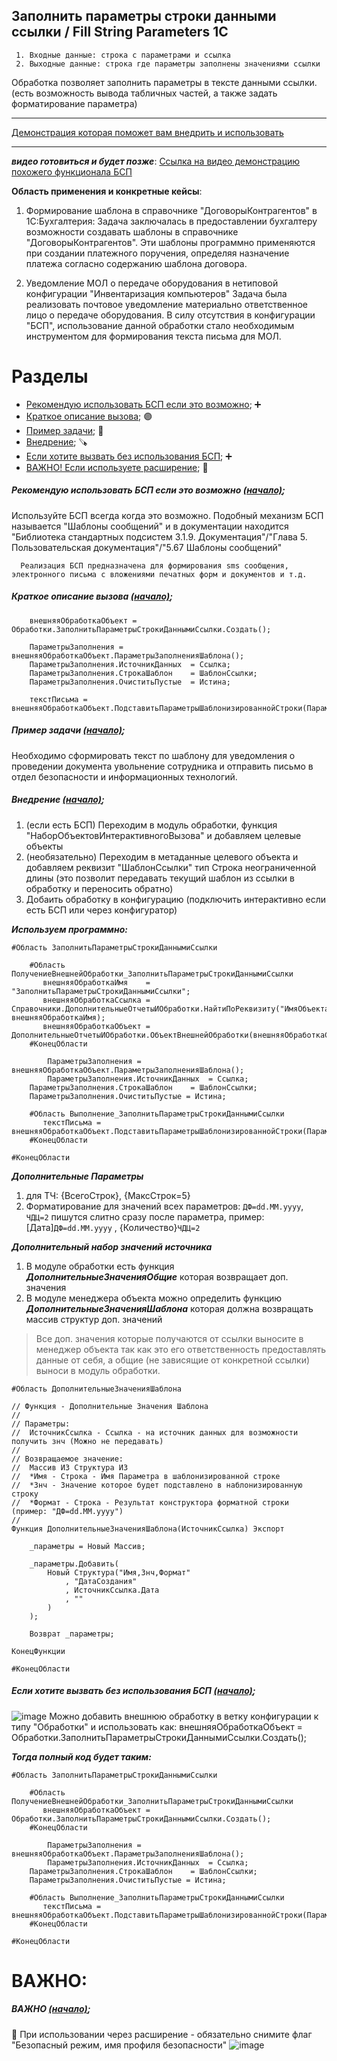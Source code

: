 ##### <a name="pageup"></a>

## Заполнить параметры строки данными ссылки / Fill String Parameters 1C
   
     1. Входные данные: строка с параметрами и ссылка
     2. Выходные данные: строка где параметры заполнены значениями ссылки

Обработка позволяет заполнить параметры в тексте данными ссылки. 
(есть возможность вывода табличных частей, а также задать форматирование параметра)

---
[Демонстрация которая поможет вам внедрить и использовать](https://youtu.be/8HTAnS-b22U)

---
***видео готовиться и будет позже***:
[Ссылка на видео демонстрацию похожего функционала БСП](http://example.com)

__Область применения и конкретные кейсы__:

1. Формирование шаблона в справочнике "ДоговорыКонтрагентов" в 1С:Бухгалтерия:
Задача заключалась в предоставлении бухгалтеру возможности
создавать шаблоны в справочнике "ДоговорыКонтрагентов".
Эти шаблоны программно применяются при создании платежного поручения,
определяя назначение платежа согласно содержанию шаблона договора.

2. Уведомление МОЛ о передаче оборудования в нетиповой конфигурации "Инвентаризация компьютеров"
Задача была реализовать почтовое уведомление материально ответственное лицо о передаче оборудования.
В силу отсутствия в конфигурации "БСП", использование данной обработки стало необходимым инструментом
для формирования текста письма для МОЛ.

# Разделы

+ [Рекомендую использовать БСП если это возможно](#step0); ➕
+ [Краткое описание вызова](#step1);  🟣
+ [Пример задачи](#step2); 🔘
+ [Внедрение](#step3); 🪚
+ [Если хотите вызвать без использования БСП](#step4); ➕
+ [ВАЖНО! Если используете расширение](#add0); 🔘

##### <a name="step0"></a> Рекомендую использовать БСП если это возможно [(начало)](#pageup);

Используйте БСП всегда когда это возможно. Подобный механизм БСП называется "Шаблоны сообщений"
и в документации находится "Библиотека стандартных подсистем 3.1.9. Документация"/"Глава 5. Пользовательская документация"/"5.67 Шаблоны сообщений"

      Реализация БСП предназначена для формирования sms сообщения, электронного письма с вложениями печатных форм и документов и т.д.

##### <a name="step1"></a> Краткое описание вызова [(начало)](#pageup);

```
	внешняяОбработкаОбъект = Обработки.ЗаполнитьПараметрыСтрокиДаннымиСсылки.Создать();
		
	ПараметрыЗаполнения = внешняяОбработкаОбъект.ПараметрыЗаполненияШаблона();
	ПараметрыЗаполнения.ИсточникДанных	= Ссылка;
	ПараметрыЗаполнения.СтрокаШаблон	= ШаблонСсылки;
	ПараметрыЗаполнения.ОчиститьПустые 	= Истина;
	
	текстПисьма = внешняяОбработкаОбъект.ПодставитьПараметрыШаблонизированнойСтроки(ПараметрыЗаполнения);

```

##### <a name="step2"></a> Пример задачи [(начало)](#pageup);

Необходимо сформировать текст по шаблону для уведомления о проведении документа увольнение сотрудника
и отправить письмо в отдел безопасности и информационных технологий.

##### <a name="step3"></a> Внедрение [(начало)](#pageup);

1. (если есть БСП) Переходим в модуль обработки, функция "НаборОбъектовИнтерактивногоВызова" и добавляем целевые объекты
2. (необязательно) Переходим в метаданные целевого объекта и добавляем реквизит "ШаблонСсылки" тип Строка неограниченной длины
   (это позволит передавать текущий шаблон из ссылки в обработку и переносить обратно)
3. Добаить обработку в конфигурацию (подключить интерактивно если есть БСП или через конфигуратор)

***Используем программно:***

```
#Область ЗаполнитьПараметрыСтрокиДаннымиСсылки

	#Область ПолучениеВнешнейОбработки_ЗаполнитьПараметрыСтрокиДаннымиСсылки
	   внешняяОбработкаИмя    = "ЗаполнитьПараметрыСтрокиДаннымиСсылки";
	   внешняяОбработкаСсылка = Справочники.ДополнительныеОтчетыИОбработки.НайтиПоРеквизиту("ИмяОбъекта", внешняяОбработкаИмя);
	   внешняяОбработкаОбъект = ДополнительныеОтчетыИОбработки.ОбъектВнешнейОбработки(внешняяОбработкаСсылка);
	#КонецОбласти

      	ПараметрыЗаполнения = внешняяОбработкаОбъект.ПараметрыЗаполненияШаблона();
      	ПараметрыЗаполнения.ИсточникДанных	= Ссылка;
	ПараметрыЗаполнения.СтрокаШаблон	= ШаблонСсылки;
	ПараметрыЗаполнения.ОчиститьПустые = Истина;

	#Область Выполнение_ЗаполнитьПараметрыСтрокиДаннымиСсылки
	   текстПисьма = внешняяОбработкаОбъект.ПодставитьПараметрыШаблонизированнойСтроки(ПараметрыЗаполнения);
	#КонецОбласти

#КонецОбласти
```

***Дополнительные Параметры***
1. для ТЧ: {ВсегоСтрок}, {МаксСтрок=5}
2. Форматирование для значений всех параметров: `ДФ=dd.MM.yyyy`, `ЧДЦ=2`
   пишутся слитно сразу после параметра, пример: [Дата]`ДФ=dd.MM.yyyy` , {Количество}`ЧДЦ=2`

***Дополнительный набор значений источника***
1. В модуле обработки есть функция ___ДополнительныеЗначенияОбщие___ которая возвращает доп. значения
2. В модуле менеджера объекта можно определить функцию ___ДополнительныеЗначенияШаблона___ которая должна возвращать массив структур доп. значений

> Все доп. значения которые получаются от ссылки выносите в менеджер объекта так как это его ответственность предоставлять данные от себя, а общие (не зависящие от конкретной ссылки) выноси в модуль обработки.

```
#Область ДополнительныеЗначенияШаблона

// Функция - Дополнительные Значения Шаблона
//
// Параметры:
//	ИсточникСсылка - Ссылка - на источник данных для возможности получить знч (Можно не передавать)
//
// Возвращаемое значение:
//  Массив ИЗ Структура ИЗ
//	*Имя - Строка - Имя Параметра в шаблонизированной строке
//	*Знч - Значение которое будет подставлено в наблонизированную строку
//	*Формат - Строка - Результат конструктора форматной строки (пример: "ДФ=dd.MM.yyyy")
//
Функция ДополнительныеЗначенияШаблона(ИсточникСсылка) Экспорт
	
	_параметры = Новый Массив;
	
	_параметры.Добавить(
		Новый Структура("Имя,Знч,Формат"
			, "ДатаСоздания"
			, ИсточникСсылка.Дата
			, ""
		)
	);	
	
	Возврат _параметры;
	
КонецФункции

#КонецОбласти

```

##### <a name="step4"></a> Если хотите вызвать без использования БСП [(начало)](#pageup);

![image](https://github.com/KistanovSerhii/FillStringParameters1C/assets/28355711/e16b15d5-d61f-4a4d-b84f-1c615d53310e)
Можно добавить внешнюю обработку в ветку конфигурации к типу "Обработки" и использовать как:
внешняяОбработкаОбъект = Обработки.ЗаполнитьПараметрыСтрокиДаннымиСсылки.Создать();

***Тогда полный код будет таким:***

```
#Область ЗаполнитьПараметрыСтрокиДаннымиСсылки

	#Область ПолучениеВнешнейОбработки_ЗаполнитьПараметрыСтрокиДаннымиСсылки
	   внешняяОбработкаОбъект = Обработки.ЗаполнитьПараметрыСтрокиДаннымиСсылки.Создать();
	#КонецОбласти

      	ПараметрыЗаполнения = внешняяОбработкаОбъект.ПараметрыЗаполненияШаблона();
      	ПараметрыЗаполнения.ИсточникДанных	= Ссылка;
	ПараметрыЗаполнения.СтрокаШаблон	= ШаблонСсылки;
	ПараметрыЗаполнения.ОчиститьПустые = Истина;

	#Область Выполнение_ЗаполнитьПараметрыСтрокиДаннымиСсылки
	   текстПисьма = внешняяОбработкаОбъект.ПодставитьПараметрыШаблонизированнойСтроки(ПараметрыЗаполнения);
	#КонецОбласти

#КонецОбласти
```

# ВАЖНО:

##### <a name="add0"></a> ВАЖНО [(начало)](#pageup); 

 🔘 При использовании через расширение - обязательно снимите флаг "Безопасный режим, имя профиля безопасности"
![image](https://github.com/KistanovSerhii/ElemetsOfFormDynamicP/assets/28355711/7a0d51e4-fb60-4885-857a-61993c5aa62b)
 
